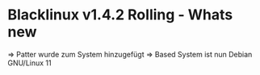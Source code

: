 # Blacklinux v1.4.2 Rolling - Whats new

=> Patter wurde zum System hinzugefügt
=> Based System ist nun Debian GNU/Linux 11
